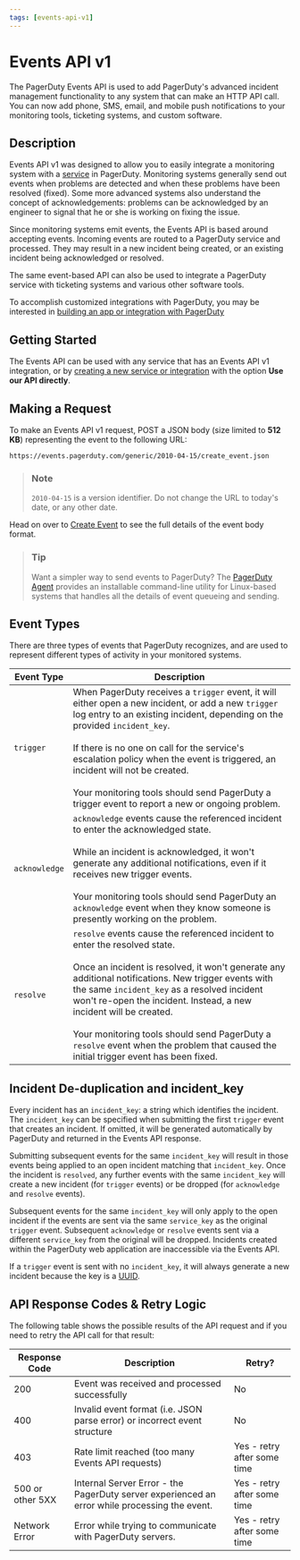 ```yaml
---
tags: [events-api-v1]
---
```


# Events API v1

The PagerDuty Events API is used to add PagerDuty's advanced incident management functionality to any system that can make an HTTP API call. You can now add phone, SMS, email, and mobile push notifications to your monitoring tools, ticketing systems, and custom software.

## Description

Events API v1 was designed to allow you to easily integrate a monitoring system with a [service](https://support.pagerduty.com/docs/services-and-integrations) in PagerDuty. Monitoring systems generally send out events when problems are detected and when these problems have been resolved (fixed). Some more advanced systems also understand the concept of acknowledgements: problems can be acknowledged by an engineer to signal that he or she is working on fixing the issue.

Since monitoring systems emit events, the Events API is based around accepting events. Incoming events are routed to a PagerDuty service and processed. They may result in a new incident being created, or an existing incident being acknowledged or resolved.

The same event-based API can also be used to integrate a PagerDuty service with ticketing systems and various other software tools.

To accomplish customized integrations with PagerDuty, you may be interested in [building an app or integration with PagerDuty](../../docs/app-integration-development/03-Register-an-App.md)

## Getting Started

The Events API can be used with any service that has an Events API v1 integration, or by [creating a new service or integration](https://support.pagerduty.com/docs/services-and-integrations#section-create-a-generic-events-api-integration) with the option **Use our API directly**.

## Making a Request

To make an Events API v1 request, POST a JSON body (size limited to **512 KB**) representing the event to the following URL:

```
https://events.pagerduty.com/generic/2010-04-15/create_event.json
```

<!-- theme:warning -->
> ### Note
> `2010-04-15` is a version identifier. Do not change the URL to today's date, or any other date.

Head on over to [Create Event](../../docs/events-API-v1/02-Trigger-Events.md) to see the full details of the event body format.

<!-- theme:info -->
> ### Tip
> Want a simpler way to send events to PagerDuty? The [PagerDuty Agent](../../docs/tool-libraries/03-On-Premise-Agent.md) provides an installable command-line utility for Linux-based systems that handles all the details of event queueing and sending.

## Event Types

There are three types of events that PagerDuty recognizes, and are used to represent different types of activity in your monitored systems.

Event Type    | Description
------------- | ------------
`trigger`     | When PagerDuty receives a `trigger` event, it will either open a new incident, or add a new `trigger` log entry to an existing incident, depending on the provided `incident_key`.<br/> <br/> If there is no one on call for the service's escalation policy when the event is triggered, an incident will not be created.<br/> <br/>Your monitoring tools should send PagerDuty a trigger event to report a new or ongoing problem.
`acknowledge` | `acknowledge` events cause the referenced incident to enter the acknowledged state.<br/> <br/>While an incident is acknowledged, it won't generate any additional notifications, even if it receives new trigger events.<br/> <br/>Your monitoring tools should send PagerDuty an `acknowledge` event when they know someone is presently working on the problem.
`resolve`     | `resolve` events cause the referenced incident to enter the resolved state.<br/> <br/>Once an incident is resolved, it won't generate any additional notifications. New trigger events with the same `incident_key` as a resolved incident won't re-open the incident. Instead, a new incident will be created.<br/> <br/> Your monitoring tools should send PagerDuty a `resolve` event when the problem that caused the initial trigger event has been fixed.


## Incident De-duplication and incident_key

Every incident has an `incident_key`: a string which identifies the incident. The `incident_key` can be specified when submitting the first `trigger` event that creates an incident. If omitted, it will be generated automatically by PagerDuty and returned in the Events API response.

Submitting subsequent events for the same `incident_key` will result in those events being applied to an open incident matching that `incident_key`. Once the incident is `resolved`, any further events with the same `incident_key` will create a new incident (for `trigger` events) or be dropped (for `acknowledge` and `resolve` events).

Subsequent events for the same `incident_key` will only apply to the open incident if the events are sent via the same `service_key` as the original `trigger` event. Subsequent `acknowledge` or `resolve` events sent via a different `service_key` from the original will be dropped. Incidents created within the PagerDuty web application are inaccessible via the Events API.

If a `trigger` event is sent with no `incident_key`, it will always generate a new incident because the key is a [UUID](../../docs/REST-API/06-Types.md#uuid).

## API Response Codes & Retry Logic

The following table shows the possible results of the API request and if you need to retry the API call for that result:

Response Code    | Description                                                                                   | Retry?
---------------- | --------------------------------------------------------------------------------------------- | ---
200              | Event was received and processed successfully                                                 | No
400              | Invalid event format (i.e. JSON parse error) or incorrect event structure                     | No
403              | Rate limit reached (too many Events API requests)                                             | Yes - retry after some time
500 or other 5XX | Internal Server Error - the PagerDuty server experienced an error while processing the event. | Yes - retry after some time
Network Error    | Error while trying to communicate with PagerDuty servers.                                     | Yes - retry after some time

